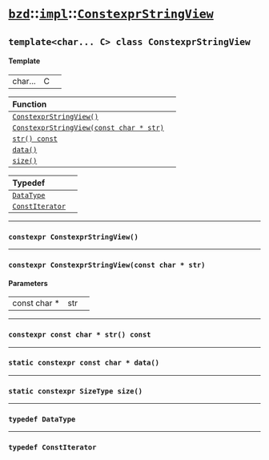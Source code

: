 # [`bzd`](../../../index.md)::[`impl`](../../index.md)::[`ConstexprStringView`](../index.md)

## `template<char... C> class ConstexprStringView`

#### Template
||||
|---:|:---|:---|
|char...|C||

|Function||
|:---|:---|
|[`ConstexprStringView()`](./index.md)||
|[`ConstexprStringView(const char * str)`](./index.md)||
|[`str() const`](./index.md)||
|[`data()`](./index.md)||
|[`size()`](./index.md)||

|Typedef||
|:---|:---|
|[`DataType`](./index.md)||
|[`ConstIterator`](./index.md)||
------
### `constexpr ConstexprStringView()`

------
### `constexpr ConstexprStringView(const char * str)`

#### Parameters
||||
|---:|:---|:---|
|const char *|str||
------
### `constexpr const char * str() const`

------
### `static constexpr const char * data()`

------
### `static constexpr SizeType size()`

------
### `typedef DataType`

------
### `typedef ConstIterator`

